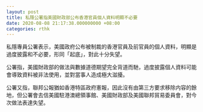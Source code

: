 ```yaml
---
layout: post
title: 私隱公署指美國財政部公布香港官員個人資料明顯不必要
date: 2020-08-08 21:17:38.000000000 +08:00
categories: rthk
---
```


私隱專員公署表示，美國政府公布被制裁的香港官員及前官員的個人資料，明顯是過度披露和不必要，形同「起底」，對此十分失望。

公署指，美國財政部的做法與數據道德期望完全背道而馳，過度披露個人資料可能會導致資料被非法使用，並對當事人造成極大滋擾。

公署又指，聯邦公報猶如香港特區政府憲報，因此沒有由第三方要求移除内容的餘地，但公署會去信美國駐港澳總領事館、美國財政部及美國聯邦貿易委員會，對今次做法表達失望。
